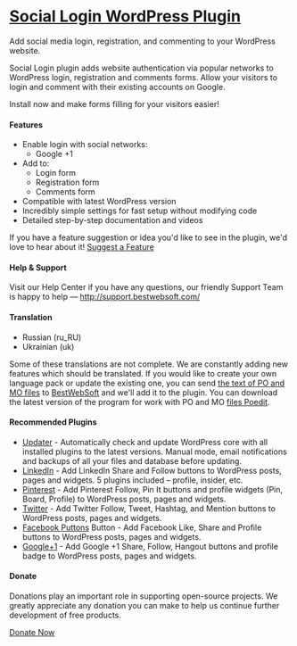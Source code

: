 <a href="http://bestwebsoft.com/products/wordpress/plugins/social-login/" target=_blank>Social Login WordPress Plugin</a>
========================

Add social media login, registration, and commenting to your WordPress website.

<p>Social Login plugin adds website authentication via popular networks to WordPress login, registration and comments forms. Allow your visitors to login and comment with their existing accounts on Google.</p>

<p>Install now and make forms filling for your visitors easier!</p>

<h4>Features</h4>
<ul>
<li>Enable login with social networks:

<ul>
<li>Google +1</li>
</ul></li>
<li>Add to:

<ul>
<li>Login form</li>
<li>Registration form</li>
<li>Comments form</li>
</ul></li>
<li>Compatible with latest WordPress version</li>
<li>Incredibly simple settings for fast setup without modifying code</li>
<li>Detailed step-by-step documentation and videos</li>
</ul>

<p>If you have a feature suggestion or idea you'd like to see in the plugin, we'd love to hear about it! <a href="http://support.bestwebsoft.com/hc/en-us/requests/new">Suggest a Feature</a></p>

<h4>Help &#38; Support</h4>

<p>Visit our Help Center if you have any questions, our friendly Support Team is happy to help &#8212; <a href="http://support.bestwebsoft.com/">http://support.bestwebsoft.com/</a></p>

<h4>Translation</h4>

<ul>
<li>Russian (ru_RU)</li>
<li>Ukrainian (uk)</li>
</ul>

<p>Some of these translations are not complete. We are constantly adding new features which should be translated. If you would like to create your own language pack or update the existing one, you can send <a href="http://codex.wordpress.org/Translating_WordPress">the text of PO and MO files</a> to <a href="http://support.bestwebsoft.com/hc/en-us/requests/new">BestWebSoft</a> and we'll add it to the plugin. You can download the latest version of the program for work with PO and MO <a href="http://www.poedit.net/download.php">files Poedit</a>.</p>

<h4>Recommended Plugins</h4>

<ul>
<li><a href="http://bestwebsoft.com/products/wordpress/plugins/updater/?k=9456e33f48ae2ccb14bcca845086399d">Updater</a> - Automatically check and update WordPress core with all installed plugins to the latest versions. Manual mode, email notifications and backups of all your files and database before updating.</li>
<li><a href="http://bestwebsoft.com/products/wordpress/plugins/linkedin/?k=fd63f141dd7954e625f68d684c0aee7c">LinkedIn</a> - Add LinkedIn Share and Follow buttons to WordPress posts, pages and widgets. 5 plugins included – profile, insider, etc.</li>
<li><a href="http://bestwebsoft.com/products/wordpress/plugins/pinterest/?k=115b7e72549acfa247b637d0040fdcae">Pinterest</a> - Add Pinterest Follow, Pin It buttons and profile widgets (Pin, Board, Profile) to WordPress posts, pages and widgets.</li>
<li><a href="http://bestwebsoft.com/products/wordpress/plugins/twitter/?k=9dd47e185976cb75279eae306663689c">Twitter</a> - Add Twitter Follow, Tweet, Hashtag, and Mention buttons to WordPress posts, pages and widgets.</li>
<li><a href="http://bestwebsoft.com/products/wordpress/plugins/facebook-like-button/?k=26157e2f3eddedd08bcc065dc0e957a8">Facebook Puttons</a> Button - Add Facebook Like, Share and Profile buttons to WordPress posts, pages and widgets.</li>
<li><a href="http://bestwebsoft.com/products/wordpress/plugins/google-plus-one/?k=fc954e6c65aa88799d4fc3ec859c334e">Google+1</a> - Add Google +1 Share, Follow, Hangout buttons and profile badge to WordPress posts, pages and widgets.</li>

</ul>

<h4>Donate</h4>

<p>Donations play an important role in supporting open-source projects. We greatly appreciate any donation you can make to help us continue further development of free products.</p>

<p><a href="http://bestwebsoft.com/donate/">Donate Now</a></p>
